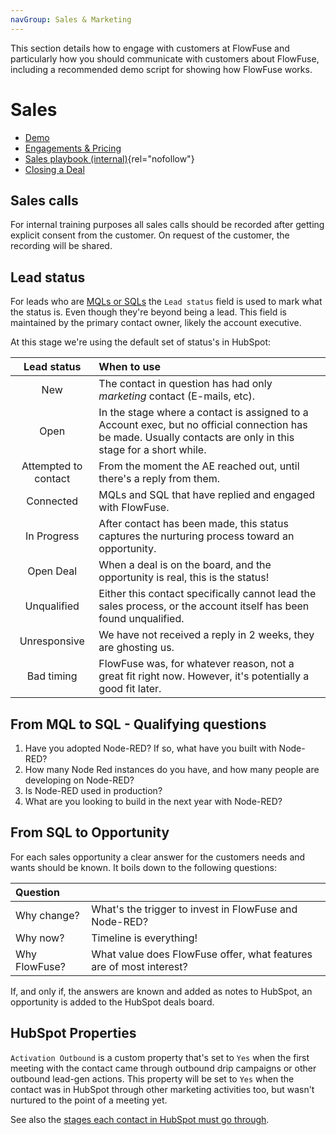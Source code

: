 ```yaml
---
navGroup: Sales & Marketing
---
```


This section details how to engage with customers at FlowFuse and particularly how you should communicate with customers about FlowFuse, including a recommended demo script for showing how FlowFuse works.

# Sales

 - [Demo](./demo.md)
 - [Engagements & Pricing](./pricing.md)
 - [Sales playbook (internal)](https://docs.google.com/document/d/1Jrt5sNg46wngQ5UAii8sbN94PTlIAscOWrFcOhSVNPE/edit){rel="nofollow"}
 - [Closing a Deal](/handbook/sales/closing-a-deal/)

## Sales calls

For internal training purposes all sales calls should be recorded after getting explicit consent
from the customer. On request of the customer, the recording will be shared.

## Lead status

For leads who are [MQLs or SQLs](/handbook/marketing/hubspot.md) the `Lead status`
field is used to mark what the status is. Even though they're beyond being a lead.
This field is maintained by the primary contact owner, likely the account executive.

At this stage we're using the default set of status's in HubSpot:

| Lead status | When to use |
| :---------: | :---------- |
| New | The contact in question has had only _marketing_ contact (E-mails, etc). |
| Open | In the stage where a contact is assigned to a Account exec, but no official connection has be made. Usually contacts are only in this stage for a short while.|
| Attempted to contact | From the moment the AE reached out, until there's a reply from them. |
| Connected | MQLs and SQL that have replied and engaged with FlowFuse. |
| In Progress | After contact has been made, this status captures the nurturing process toward an opportunity. |
| Open Deal | When a deal is on the board, and the opportunity is real, this is the status! |
| Unqualified | Either this contact specifically cannot lead the sales process, or the account itself has been found unqualified. |
| Unresponsive | We have not received a reply in 2 weeks, they are ghosting us. |
| Bad timing | FlowFuse was, for whatever reason, not a great fit right now. However, it's potentially a good fit later. |

## From MQL to SQL - Qualifying questions

1. Have you adopted Node-RED? If so, what have you built with Node-RED?
1. How many Node Red instances do you have, and how many people are developing on Node-RED?
1. Is Node-RED used in production?	
1. What are you looking to build in the next year with Node-RED?

## From SQL to Opportunity

For each sales opportunity a clear answer for the customers needs and wants should be known. It boils down to the following questions:

| Question | |
| :------- | :------ |
| Why change? | What's the trigger to invest in FlowFuse and Node-RED? |
| Why now? | Timeline is everything! |
| Why FlowFuse? | What value does FlowFuse offer, what features are of most interest? |

If, and only if, the answers are known and added as notes to HubSpot, an
opportunity is added to the HubSpot deals board.

## HubSpot Properties

`Activation Outbound` is a custom property that's set to `Yes` when the first meeting with the contact came through outbound
drip campaigns or other outbound lead-gen actions. This property will be set to `Yes` when the contact was in HubSpot
through other marketing activities too, but wasn't nurtured to the point of a meeting yet.

See also the [stages each contact in HubSpot must go through](/handbook/marketing/hubspot.md#lifecycle-stage).
